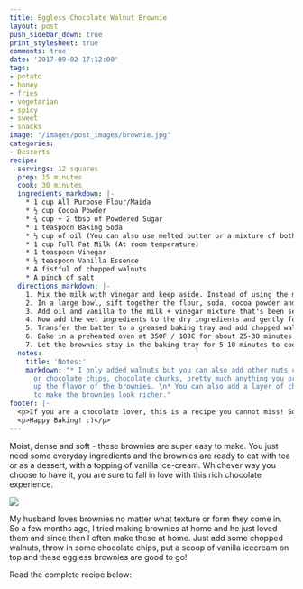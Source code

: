 ```yaml
---
title: Eggless Chocolate Walnut Brownie
layout: post
push_sidebar_down: true
print_stylesheet: true
comments: true
date: '2017-09-02 17:12:00'
tags:
- potato
- honey
- fries
- vegetarian
- spicy
- sweet
- snacks
image: "/images/post_images/brownie.jpg"
categories:
- Desserts
recipe:
  servings: 12 squares
  prep: 15 minutes
  cook: 30 minutes
  ingredients_markdown: |-
    * 1 cup All Purpose Flour/Maida
    * ½ cup Cocoa Powder
    * ¾ cup + 2 tbsp of Powdered Sugar
    * 1 teaspoon Baking Soda
    * ⅓ cup of oil (You can also use melted butter or a mixture of both)
    * 1 cup Full Fat Milk (At room temperature)
    * 1 teaspoon Vinegar
    * ½ teaspoon Vanilla Essence
    * A fistful of chopped walnuts
    * A pinch of salt
  directions_markdown: |-
    1. Mix the milk with vinegar and keep aside. Instead of using the milk+vinegar mixture, you can also use buttermilk here.
    2. In a large bowl, sift together the flour, soda, cocoa powder and salt.   Mix well and add the powdered sugar to this and stir well to combine.
    3. Add oil and vanilla to the milk + vinegar mixture that's been set aside.
    4. Now add the wet ingredients to the dry ingredients and gently fold to combine until there are no more streaks of flour left.  Do ensure that there are no lumps in the batter. Your batter should be of pouring consistency.
    5. Transfer the batter to a greased baking tray and add chopped walnuts on top. You can also add the walnuts to the batter if you want.
    6. Bake in a preheated oven at 350F / 180C for about 25-30 minutes or until a skewer inserted into the brownie comes out clean. But do check the brownies after 20 minutes because every oven is different.
    7. Let the brownies stay in the baking tray for 5-10 minutes to cool down completely before you cut into squares.
  notes:
    title: 'Notes:'
    markdown: "* I only added walnuts but you can also add other nuts of your choice
      or chocolate chips, chocolate chunks, pretty much anything you prefer to change
      up the flavor of the brownies. \n* You can also add a layer of chocolate ganache
      to make the brownies look richer."
footer: |-
  <p>If you are a chocolate lover, this is a recipe you cannot miss! So do try this recipe at home and let me know how it went!</p>
  <p>Happy Baking! :)</p>
---
```


Moist, dense and soft - these brownies are super easy to make. You just need some everyday ingredients and the brownies are ready to eat with tea or as a dessert, with a topping of vanilla ice-cream. Whichever way you choose to have it, you are sure to fall in love with this rich chocolate experience.

![]({{site.url}}/images/post_images/brownie2.jpg)

My husband loves brownies no matter what texture or form they come in. So a few months ago, I tried making brownies at home and he just loved them and since then I often make these at home. Just add some chopped walnuts, throw in some chocolate chips, put a scoop of vanilla icecream on top and these eggless brownies are good to go!



Read the complete recipe below: